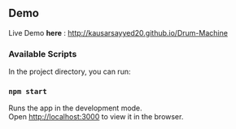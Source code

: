 ## Demo
 Live Demo **here** : http://kausarsayyed20.github.io/Drum-Machine



### Available Scripts

In the project directory, you can run:

### `npm start`

Runs the app in the development mode.<br />
Open [http://localhost:3000](http://localhost:3000) to view it in the browser.


